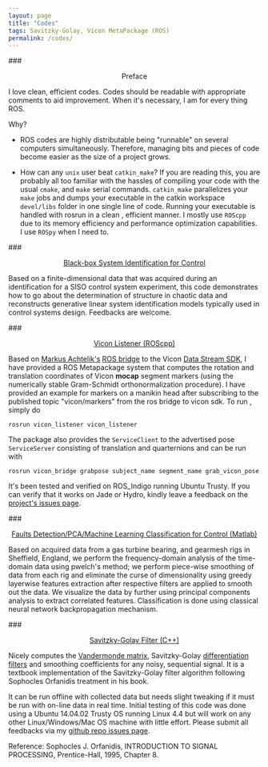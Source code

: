```yaml
---
layout: page
title: "Codes"
tags: Savitzky-Golay, Vicon MetaPackage (ROS)
permalink: /codes/
---
```


###<center>Preface</center>

I love clean, efficient codes. Codes should be readable with appropriate comments to aid improvement. When it's necessary, I am for every  thing ROS. 

Why? 

- ROS codes are highly distributable being "runnable" on several computers simultaneously. Therefore, managing bits and pieces of code  become  easier as the size of a project  grows. 

- How can any `unix` user beat `catkin_make`? If you  are reading this, you are probably all too familiar with the hassles of compiling your code with the usual `cmake`, and `make` serial commands. `catkin_make` parallelizes your `make` jobs and dumps your executable in the catkin workspace `devel/libs` folder in one single line of code. Running your executable is handled with rosrun in a clean , efficient manner. I mostly use `ROScpp` due to its memory efficiency and performance optimization capabilities. I use `ROSpy` when I need to. 


###<center>[Black-box System Identification for Control](https://github.com/SeRViCE-Lab/Matlab-Files/blob/master/ident_data/Filtered%20GWN/carimaFWGN.m)</center>

Based on a finite-dimensional data that was acquired during an identification for a SISO control system experiment, this code demonstrates how to go about the determination of structure in chaotic data and reconstructs generative linear system identification models typically used in control systems design. Feedbacks are welcome.

###<center>[Vicon Listener (ROScpp)](https://github.com/lakehanne/Vicon)</center>

Based on [Markus Achtelik's](https://github.com/markusachtelik) [ROS bridge](https://github.com/ethz-asl/vicon_bridge) to the Vicon [Data Stream SDK](http://www.vicon.com/products/software/datastream-sdk), I have provided a ROS Metapackage system that computes the rotation and translation coordinates of Vicon **mocap** segment markers (using the numerically stable Gram-Schmidt orthonormalization procedure). I have provided an example for markers on a manikin head after subscribing to the published topic "vicon/markers" from the ros bridge to vicon sdk. To run , simply do

<pre class="terminal"><code>rosrun vicon_listener vicon_listener</code></pre>

The package also provides the `ServiceClient` to the advertised pose `ServiceServer` consisting of translation and quarternions and can be run with 

<pre class="terminal"><code>rosrun vicon_bridge grabpose subject_name segment_name grab_vicon_pose</code></pre>

It's been tested and verified on ROS_Indigo running Ubuntu Trusty. If you can verify that it works on Jade or Hydro, kindly leave a feedback on the [project's issues page](https://github.com/lakehanne/vicon/issues). 


###<center>[Faults Detection/PCA/Machine Learning Classification for Control (Matlab)](https://github.com/lakehanne/Sheaf-M-Files/blob/master/Lab_bI_whole.m)</center>

Based on acquired data from a gas turbine bearing, and gearmesh rigs in Sheffield, England, we perform the frequency-domain analysis of the time-domain data using pwelch's method; we perform piece-wise smoothing of data from each rig and eliminate the curse of dimensionality using greedy layerwise features extraction after respective filters are applied to smooth out the data. We visualize the data by further using principal components analysis to extract correlated features. Classification is done using classical neural network backpropagation mechanism.

###<center>[Savitzky-Golay Filter (C++)](https://github.com/lakehanne/Savitzky-Golay)</center>

Nicely computes the [Vandermonde matrix](http://www.math.umn.edu/~garrett/m/algebra/notes/17.pdf), Savitzky-Golay [differentiation filters](http://www.wire.tu-bs.de/OLDWEB/mameyer/cmr/savgol.pdf) and smoothing coefficients for any noisy, sequential signal. It is a textbook implementation of the Savitzky-Golay filter algorithm following Sophocles Orfanidis treatment in his book. 

It can be run offline with collected data but needs slight tweaking if it must be run with on-line data in real time. Initial testing of this code was done using a Ubuntu 14.04.02 Trusty OS running Linux 4.4 but will work on any other Linux/Windows/Mac OS machine with little effort. Please submit all feedbacks via my [github repo issues page](https://github.com/lakehanne/Savitzky-Golay/issues).

Reference: Sophocles J. Orfanidis, INTRODUCTION TO SIGNAL PROCESSING, Prentice-Hall, 1995, Chapter 8.






